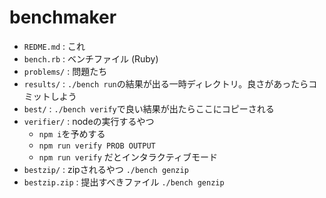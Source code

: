 # benchmaker

- `REDME.md` : これ
- `bench.rb` : ベンチファイル (Ruby)
- `problems/` : 問題たち
- `results/` : `./bench run`の結果が出る一時ディレクトリ。良さがあったらコミットしよう
- `best/` : `./bench verify`で良い結果が出たらここにコピーされる
- `verifier/` : nodeの実行するやつ
  + `npm i`を予めする
  + `npm run verify PROB OUTPUT`
  + `npm run verify` だとインタラクティブモード
- `bestzip/` : zipされるやつ `./bench genzip`
- `bestzip.zip` : 提出すべきファイル `./bench genzip`